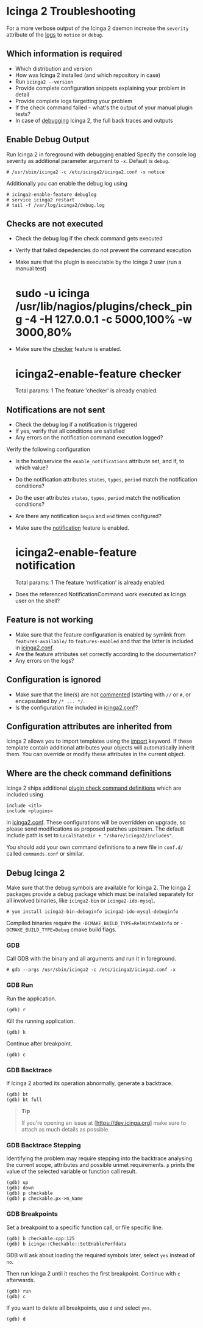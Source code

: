# <a id="troubleshooting"></a> Icinga 2 Troubleshooting

For a more verbose output of the Icinga 2 daemon increase the
`severity` attribute of the [logs](#logging) to `notice` or
`debug`.

## <a id="troubleshooting-information-required"></a> Which information is required

* Which distribution and version
* How was Icinga 2 installed (and which repository in case)
* Run `icinga2 --version`
* Provide complete configuration snippets explaining your problem in detail
* Provide complete logs targetting your problem
* If the check command failed - what's the output of your manual plugin tests?
* In case of [debugging](#debug) Icinga 2, the full back traces and outputs

## <a id="troubleshooting-enable-debug-output"></a> Enable Debug Output

Run Icinga 2 in foreground with debugging enabled Specify the console
log severity as additional parameter argument to `-x`. Default
is `debug`.

    # /usr/sbin/icinga2 -c /etc/icinga2/icinga2.conf -x notice

Additionally you can enable the debug log using

    # icinga2-enable-feature debuglog
    # service icinga2 restart
    # tail -f /var/log/icinga2/debug.log

## <a id="checks-not-executed"></a> Checks are not executed

* Check the debug log if the check command gets executed
* Verify that failed depedencies do not prevent the command execution
* Make sure that the plugin is executable by the Icinga 2 user (run a manual test)

    # sudo -u icinga /usr/lib/nagios/plugins/check_ping -4 -H 127.0.0.1 -c 5000,100% -w 3000,80%

* Make sure the [checker](#features) feature is enabled.

    # icinga2-enable-feature checker
    Total params: 1
    The feature 'checker' is already enabled.


## <a id="notifications-not-sent"></a> Notifications are not sent

* Check the debug log if a notification is triggered
* If yes, verify that all conditions are satisfied
* Any errors on the notification command execution logged?

Verify the following configuration

* Is the host/service the `enable_notifications` attribute set, and if, to which value?
* Do the notification attributes `states`, `types`, `period` match the notification conditions?
* Do the user attributes `states`, `types`, `period` match the notification conditions?
* Are there any notification `begin` and `end` times configured?

* Make sure the [notification](#features) feature is enabled.

    # icinga2-enable-feature notification
    Total params: 1
    The feature 'notification' is already enabled.

* Does the referenced NotificationCommand work executed as Icinga user on the shell?

## <a id="feature-not-working"></a> Feature is not working

* Make sure that the feature configuration is enabled by symlink from `features-available/`
to `features-enabled` and that the latter is included in [icinga2.conf](#icinga2-conf).
* Are the feature attributes set correctly according to the documentation?
* Any errors on the logs?

## <a id="configuration-ignored"></a> Configuration is ignored

* Make sure that the line(s) are not [commented](#comments) (starting with `//` or `#`, or
encapsulated by `/* ... */`.
* Is the configuration file included in [icinga2.conf](#icinga2-conf)?

## <a id="configuration-attribute-inheritance"></a> Configuration attributes are inherited from

Icinga 2 allows you to import templates using the [import](#import) keyword. If these template
contain additional attributes your objects will automatically inherit them. You can override
or modify these attributes in the current object.


## <a id="check-command-definitions"></a> Where are the check command definitions

Icinga 2 ships additional [plugin check command definitions](#plugin-check-commands) which are
included using

    include <itl>
    include <plugins>

in [icinga2.conf](#icinga2-conf). These configurations will be overridden on upgrade, so please
send modifications as proposed patches upstream. The default include path is set to
`LocalStateDir + "/share/icinga2/includes"`.

You should add your own command definitions to a new file in `conf.d/` called `commands.conf`
or similar.


## <a id="debug"></a> Debug Icinga 2

Make sure that the debug symbols are available for Icinga 2.
The Icinga 2 packages provide a debug package which must be
installed separately for all involved binaries, like `icinga2-bin`
or `icinga2-ido-mysql`.

    # yum install icinga2-bin-debuginfo icinga2-ido-mysql-debuginfo

Compiled binaries require the `-DCMAKE_BUILD_TYPE=RelWithDebInfo` or
`-DCMAKE_BUILD_TYPE=Debug` cmake build flags.

### <a id="development-debug-gdb"></a> GDB

Call GDB with the binary and all arguments and run it in foreground.

    # gdb --args /usr/sbin/icinga2 -c /etc/icinga2/icinga2.conf -x

### <a id="development-debug-gdb-run"></a> GDB Run

Run the application.

    (gdb) r

Kill the running application.

    (gdb) k

Continue after breakpoint.

    (gdb) c

### <a id="development-debug-gdb-backtrace"></a> GDB Backtrace

If Icinga 2 aborted its operation abnormally, generate a backtrace.

    (gdb) bt
    (gdb) bt full

>**Tip**
>
> If you're opening an issue at [https://dev.icinga.org] make sure
> to attach as much details as possible.


### <a id="development-debug-gdb-backtrace-stepping"></a> GDB Backtrace Stepping

Identifying the problem may require stepping into the backtrace analysing
the current scope, attributes and possible unmet requirements. `p` prints
the value of the selected variable or function call result.

    (gdb) up
    (gdb) down
    (gdb) p checkable
    (gdb) p checkable.px->m_Name


### <a id="development-debug-gdb-breakpoint"></a> GDB Breakpoints

Set a breakpoint to a specific function call, or file specific line.

    (gdb) b checkable.cpp:125
    (gdb) b icinga::Checkable::SetEnablePerfdata

GDB will ask about loading the required symbols later, select `yes` instead
of `no`.

Then run Icinga 2 until it reaches the first breakpoint. Continue with `c`
afterwards.

    (gdb) run
    (gdb) c

If you want to delete all breakpoints, use `d` and select `yes`.

    (gdb) d


